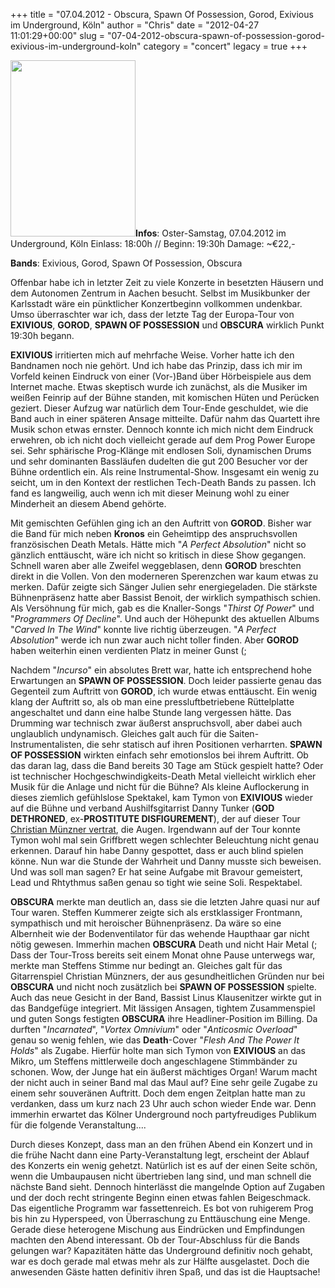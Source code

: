+++
title = "07.04.2012 - Obscura, Spawn Of Possession, Gorod, Exivious im Underground, Köln"
author = "Chris"
date = "2012-04-27 11:01:29+00:00"
slug = "07-04-2012-obscura-spawn-of-possession-gorod-exivious-im-underground-koln"
category = "concert"
legacy = true
+++

<img src="images//2012/04/2012-04-07-Obscura.jpg" alt="" title="2012-04-07 - Obscura" width="200" height="282" class="alignnone size-full wp-image-8148 coverImg" />**Infos**:
Oster-Samstag, 07.04.2012 im Underground, Köln
Einlass: 18:00h // Beginn: 19:30h
Damage: ~€22,-

**Bands**: Exivious, Gorod, Spawn Of Possession, Obscura

Offenbar habe ich in letzter Zeit zu viele Konzerte in besetzten Häusern und dem Autonomen Zentrum in Aachen besucht. Selbst im Musikbunker der Karlsstadt wäre ein pünktlicher Konzertbeginn vollkommen undenkbar. Umso überraschter war ich, dass der letzte Tag der Europa-Tour von **EXIVIOUS**, **GOROD**, **SPAWN OF POSSESSION** und **OBSCURA** wirklich Punkt 19:30h begann.

**EXIVIOUS** irritierten mich auf mehrfache Weise. Vorher hatte ich den Bandnamen noch nie gehört. Und ich habe das Prinzip, dass ich mir im Vorfeld keinen Eindruck von einer (Vor-)Band über Hörbeispiele aus dem Internet mache. Etwas skeptisch wurde ich zunächst, als die Musiker im weißen Feinrip auf der Bühne standen, mit komischen Hüten und Perücken geziert. Dieser Aufzug war natürlich dem Tour-Ende geschuldet, wie die Band auch in einer späteren Ansage mitteilte. Dafür nahm das Quartett ihre Musik schon etwas ernster. Dennoch konnte ich mich nicht dem Eindruck erwehren, ob ich nicht doch vielleicht gerade auf dem Prog Power Europe sei. Sehr sphärische Prog-Klänge mit endlosen Soli, dynamischen Drums und sehr dominanten Bassläufen dudelten die gut 200 Besucher vor der Bühne ordentlich ein. Als reine Instrumental-Show. Insgesamt ein wenig zu seicht, um in den Kontext der restlichen Tech-Death Bands zu passen. Ich fand es langweilig, auch wenn ich mit dieser Meinung wohl zu einer Minderheit an diesem Abend gehörte.

Mit gemischten Gefühlen ging ich an den Auftritt von **GOROD**. Bisher war die Band für mich neben **Kronos** ein Geheimtipp des anspruchsvollen französischen Death Metals. Hätte mich "_A Perfect Absolution_" nicht so gänzlich enttäuscht, wäre ich nicht so kritisch in diese Show gegangen. Schnell waren aber alle Zweifel weggeblasen, denn **GOROD** breschten direkt in die Vollen. Von den moderneren Sperenzchen war kaum etwas zu merken. Dafür zeigte sich Sänger Julien sehr energiegeladen. Die stärkste Bühnenpräsenz hatte aber Bassist Benoit, der wirklich sympathisch schien. Als Versöhnung für mich, gab es die Knaller-Songs "_Thirst Of Power_" und "_Programmers Of Decline_". Und auch der Höhepunkt des aktuellen Albums "_Carved In The Wind_" konnte live richtig überzeugen. "_A Perfect Absolution_" werde ich nun zwar auch nicht toller finden. Aber **GOROD** haben weiterhin einen verdienten Platz in meiner Gunst (;

Nachdem "_Incurso_" ein absolutes Brett war, hatte ich entsprechend hohe Erwartungen an **SPAWN OF POSSESSION**. Doch leider passierte genau das Gegenteil zum Auftritt von **GOROD**, ich wurde etwas enttäuscht. Ein wenig klang der Auftritt so, als ob man eine pressluftbetriebene Rüttelplatte angeschaltet und dann eine halbe Stunde lang vergessen hätte. Das Drumming war technisch zwar äußerst anspruchsvoll, aber dabei auch unglaublich undynamisch. Gleiches galt auch für die Saiten-Instrumentalisten, die sehr statisch auf ihren Positionen verharrten. **SPAWN OF POSSESSION** wirkten einfach sehr emotionslos bei ihrem Auftritt. Ob das daran lag, dass die Band bereits 30 Tage am Stück gespielt hatte? Oder ist technischer Hochgeschwindigkeits-Death Metal vielleicht wirklich eher Musik für die Anlage und nicht für die Bühne?
Als kleine Auflockerung in dieses ziemlich gefühlslose Spektakel, kam Tymon von **EXIVIOUS** wieder auf die Bühne und verband Aushilfsgitarrist Danny Tunker (**GOD DETHRONED**, ex-**PROSTITUTE DISFIGUREMENT**), der auf dieser Tour <a href="http://legacy.roadrunnerrecords.com/blabbermouth.net/news.aspx?mode=Article&newsitemID=168592">Christian Münzner vertrat</a>, die Augen. Irgendwann auf der Tour konnte Tymon wohl mal sein Griffbrett wegen schlechter Beleuchtung nicht genau erkennen. Darauf hin habe Danny  gespottet, dass er auch blind spielen könne. Nun war die Stunde der Wahrheit und Danny musste sich beweisen. Und was soll man sagen? Er hat seine Aufgabe mit Bravour gemeistert, Lead und Rhtythmus saßen genau so tight wie seine Soli. Respektabel.

**OBSCURA** merkte man deutlich an, dass sie die letzten Jahre quasi nur auf Tour waren. Steffen Kummerer zeigte sich als erstklassiger Frontmann, sympathisch und mit heroischer Bühnenpräsenz. Da wäre so eine Albernheit wie der Bodenventilator für das wehende Haupthaar gar nicht nötig gewesen. Immerhin machen **OBSCURA** Death und nicht Hair Metal (; Dass der Tour-Tross bereits seit einem Monat ohne Pause unterwegs war, merkte man Steffens Stimme nur bedingt an. Gleiches galt für das Gitarrenspiel Christian Münzners, der aus gesundheitlichen Gründen nur bei **OBSCURA** und nicht noch zusätzlich bei **SPAWN OF POSSESSION** spielte. Auch das neue Gesicht in der Band, Bassist Linus Klausenitzer wirkte gut in das Bandgefüge integriert.
Mit lässigen Ansagen, tightem Zusammenspiel und guten Songs festigten **OBSCURA** ihre Headliner-Position im Billing. Da durften "_Incarnated_", "_Vortex Omnivium_" oder "_Anticosmic Overload_" genau so wenig fehlen, wie das **Death**-Cover "_Flesh And The Power It Holds_" als Zugabe. Hierfür holte man sich Tymon von **EXIVIOUS** an das Mikro, um Steffens mittlerweile doch angeschlagene Stimmbänder zu schonen. Wow, der Junge hat ein äußerst mächtiges Organ! Warum macht der nicht auch in seiner Band mal das Maul auf? Eine sehr geile Zugabe zu einem sehr souveränen Auftritt. Doch dem engen Zeitplan hatte man zu verdanken, dass um kurz nach 23 Uhr auch schon wieder Ende war. Denn immerhin erwartet das Kölner Underground noch partyfreudiges Publikum für die folgende Veranstaltung....

Durch dieses Konzept, dass man an den frühen Abend ein Konzert und in die frühe Nacht dann eine Party-Veranstaltung legt, erscheint der Ablauf des Konzerts ein wenig gehetzt. Natürlich ist es auf der einen Seite schön, wenn die Umbaupausen nicht übertrieben lang sind, und man schnell die nächste Band sieht. Dennoch hinterlässt die mangelnde Option auf Zugaben und der doch recht stringente Beginn einen etwas fahlen Beigeschmack.
Das eigentliche Programm war fassettenreich. Es bot von ruhigerem Prog bis hin zu Hyperspeed, von Überraschung zu Enttäuschung eine Menge. Gerade diese heterogene Mischung aus Eindrücken und Empfindungen machten den Abend interessant. Ob der Tour-Abschluss für die Bands gelungen war? Kapazitäten hätte das Underground definitiv noch gehabt, war es doch gerade mal etwas mehr als zur Hälfte ausgelastet. Doch die anwesenden Gäste hatten definitiv ihren Spaß, und das ist die Hauptsache!
